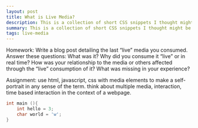 ```yaml
---
layout: post
title: What is Live Media?
description: This is a collection of short CSS snippets I thought might be useful for beginners
summary: This is a collection of short CSS snippets I thought might be useful for beginners.
tags: live-media 
---
```


Homework: Write a blog post detailing the last “live” media you consumed. Answer these questions: What was it? Why did you consume it “live” or in real time? How was your relationship to the media or others affected through the “live” consumption of it? What was missing in your experience?

Assignment: use html, javascript, css with media elements to make a self-portrait in any sense of the term. think about multiple media, interaction, time based interaction in the context of a webpage.

```c
int main (){
	int hello = 3;
	char world = 'w';
}
```



